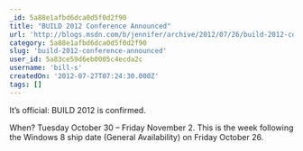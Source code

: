 ```yaml
---
_id: 5a88e1afbd6dca0d5f0d2f90
title: "BUILD 2012 Conference Announced"
url: 'http://blogs.msdn.com/b/jennifer/archive/2012/07/26/build-2012-conference-announced.aspx'
category: 5a88e1afbd6dca0d5f0d2f90
slug: 'build-2012-conference-announced'
user_id: 5a83ce59d6eb0005c4ecda2c
username: 'bill-s'
createdOn: '2012-07-27T07:24:30.000Z'
tags: []
---
```


It’s official:  BUILD 2012 is confirmed. 

When?  Tuesday October 30 – Friday November 2.  This is the week following the Windows 8 ship date (General Availability) on Friday October 26.
